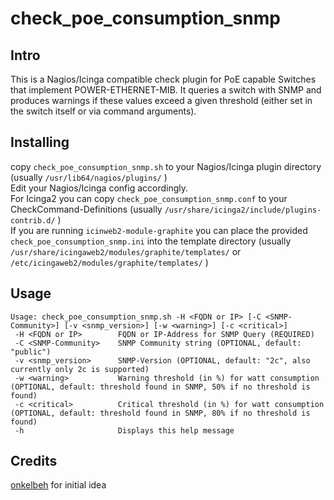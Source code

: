 # check_poe_consumption_snmp

## Intro

This is a Nagios/Icinga compatible check plugin for PoE capable Switches that implement POWER-ETHERNET-MIB.
It queries a switch with SNMP and produces warnings if these values exceed a given threshold (either set in the switch itself or via command arguments).

## Installing

copy `check_poe_consumption_snmp.sh` to your Nagios/Icinga plugin directory (usually `/usr/lib64/nagios/plugins/` )  
Edit your Nagios/Icinga config accordingly.  
For Icinga2 you can copy `check_poe_consumption_snmp.conf` to your CheckCommand-Definitions (usually `/usr/share/icinga2/include/plugins-contrib.d/` )    
If you are running `icinweb2-module-graphite` you can place the provided `check_poe_consumption_snmp.ini` into the template directory (usually `/usr/share/icingaweb2/modules/graphite/templates/` or `/etc/icingaweb2/modules/graphite/templates/` )

## Usage

```
Usage: check_poe_consumption_snmp.sh -H <FQDN or IP> [-C <SNMP-Community>] [-v <snmp_version>] [-w <warning>] [-c <critical>]
 -H <FQDN or IP>        FQDN or IP-Address for SNMP Query (REQUIRED)
 -C <SNMP-Community>    SNMP Community string (OPTIONAL, default: "public")
 -v <snmp_version>      SNMP-Version (OPTIONAL, default: "2c", also currently only 2c is supported)
 -w <warning>           Warning threshold (in %) for watt consumption (OPTIONAL, default: threshold found in SNMP, 50% if no threshold is found)
 -c <critical>          Critical threshold (in %) for watt consumption (OPTIONAL, default: threshold found in SNMP, 80% if no threshold is found)
 -h                     Displays this help message
```
## Credits

[onkelbeh](https://github.com/onkelbeh) for initial idea
